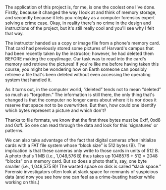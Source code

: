 The application of this project is, for me, is one the coolest one I've done. Firstly, because it changed the way I look at and think of memory storage, and secondly because it lets you roleplay as a computer forensics expert solving a crime case. Okay, in reality there's no crime in the design and instructions of the project, but it's still really cool and you'll see why I felt that way.

The instructor handed us a copy or image file from a phone's memory card. That card had previously stored some pictures of Harvard's campus that had been recently taken by the instructor; however, he had deleted them BEFORE making the copy/image. Our task was to read into the card's memory and retrieve the pictures! If you're like me before having taken this course, you might be wondering how on Earth someone can possibly retrieve a file that's been deleted without even accessing the operating system that handled it.

As it turns out, in the computer world, “deleted” tends not to mean “deleted” so much as “forgotten.” The information is still there, the only thing that's changed is that the computer no longer cares about where it is nor does it reserve that space not to be overwritten. But then, how could one identify which bytes represent a picture and which don't?  

Thanks to file formats, we know that the first three bytes must be 0xff, 0xd8 and 0xff. So one can read through the data and look for this 'signatures' or patterns.

We can also take advantage of the fact that digital cameras often initialize cards with a FAT file system whose “block size” is 512 bytes (B). The implication is that these cameras only write to those cards in units of 512 B. A photo that's 1 MB (i.e., 1,048,576 B) thus takes up 1048576 ÷ 512 = 2048 “blocks” on a memory card. But so does a photo that's, say, one byte smaller (i.e., 1,048,575 B)! The wasted space on disk is called “slack space.” Forensic investigators often look at slack space for remnants of suspicious data (and now you see how one can feel as a crime-busting hacker while working on this.)
